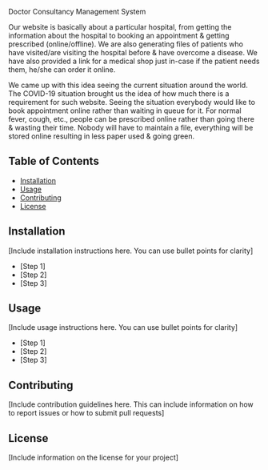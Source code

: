 Doctor Consultancy Management System


Our website is basically about a particular hospital, from getting the information about the hospital to booking an appointment & getting prescribed (online/offline). We are also generating files of patients who have visited/are visiting the hospital before & have overcome a disease. We have also provided a link for a medical shop just in-case if the patient needs them, he/she can order it online.

We came up with this idea seeing the current situation around the world. The COVID-19 situation brought us the idea of how much there is a requirement for such website. Seeing the situation everybody would like to book appointment online rather than waiting in queue for it. For normal fever, cough, etc., people can be prescribed online rather than going there & wasting their time. Nobody will have to maintain a file, everything will be stored online resulting in less paper used & going green.



## Table of Contents

- [Installation](#installation)
- [Usage](#usage)
- [Contributing](#contributing)
- [License](#license)

## Installation

[Include installation instructions here. You can use bullet points for clarity]

- [Step 1]
- [Step 2]
- [Step 3]

## Usage

[Include usage instructions here. You can use bullet points for clarity]

- [Step 1]
- [Step 2]
- [Step 3]

## Contributing

[Include contribution guidelines here. This can include information on how to report issues or how to submit pull requests]

## License

[Include information on the license for your project]
